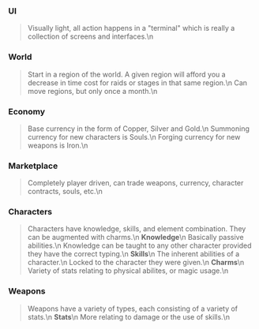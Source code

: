 ### UI
> Visually light, all action happens in a "terminal" which is really a collection of screens and interfaces.\n

### World
> Start in a region of the world. A given region will afford you a decrease in time cost for raids or stages in that same region.\n
> Can move regions, but only once a month.\n

### Economy
> Base currency in the form of Copper, Silver and Gold.\n
> Summoning currency for new characters is Souls.\n
> Forging currency for new weapons is Iron.\n

### Marketplace
> Completely player driven, can trade weapons, currency, character contracts, souls, etc.\n

### Characters 
> Characters have knowledge, skills, and element combination. They can be augmented with charms.\n
> **Knowledge**\n
> Basically passive abilities.\n
> Knowledge can be taught to any other character provided they have the correct typing.\n
> **Skills**\n
> The inherent abilities of a character.\n
> Locked to the character they were given.\n
> **Charms**\n
> Variety of stats relating to physical abilites, or magic usage.\n

### Weapons
> Weapons have a variety of types, each consisting of a variety of stats.\n
> **Stats**\n
> More relating to damage or the use of skills.\n

